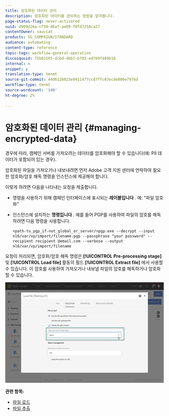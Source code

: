 ```yaml
---
title: 암호화된 데이터 관리
description: 암호화된 데이터를 관리하는 방법을 알아봅니다.
page-status-flag: never-activated
uuid: d909d26a-cf50-46af-ae09-f0fd7258ca27
contentOwner: sauviat
products: SG_CAMPAIGN/STANDARD
audience: automating
content-type: reference
topic-tags: workflow-general-operation
discoiquuid: 75b83165-dcbd-4bb7-b703-ed769f489b16
internal: n
snippet: y
translation-type: tm+mt
source-git-commit: 44d6126023e9411477ccd7ffc07ecde806e7976d
workflow-type: tm+mt
source-wordcount: '149'
ht-degree: 2%

---
```



# 암호화된 데이터 관리 {#managing-encrypted-data}

경우에 따라, 캠페인 서버를 가져오려는 데이터를 암호화해야 할 수 있습니다(예: PII 데이터가 포함되어 있는 경우).

암호화된 파일을 가져오거나 내보내려면 먼저 Adobe 고객 지원 센터에 연락하여 필요한 암호화/암호 해독 명령을 인스턴스에 제공해야 합니다.

이렇게 하려면 다음을 나타내는 요청을 제출합니다.

* 명령을 사용하기 위해 캠페인 인터페이스에 표시되는 **레이블입니다** . 예: &quot;파일 암호화&quot;
* 인스턴스에 설치하는 **명령입니다** .
예를 들어 PGP를 사용하여 파일의 암호를 해독하려면 다음 명령을 사용합니다.

   ```
   <path-to_pgp_if-not_global_or_server/>pgp.exe --decrypt --input nl6/var/vp/import/filename.pgp --passphrase "your password" --recipient recipient @email.com --verbose --output nl6/var/vp/import/filename
   ```

요청이 처리되면, 암호화/암호 해독 명령은 **[!UICONTROL Pre-processing stage]** 및 **[!UICONTROL Load file]** 활동의 필드 **[!UICONTROL Extract file]** 에서 사용할 수 있습니다. 이 암호를 사용하여 가져오거나 내보낼 파일의 암호를 해독하거나 암호화할 수 있습니다.

![](assets/preprocessing-encryption.png)

**관련 항목:**

* [파일 로드](../../automating/using/load-file.md)
* [파일 추출](../../automating/using/extract-file.md)
